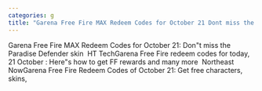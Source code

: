 ```yaml
---
categories: g
title: "Garena Free Fire MAX Redeem Codes for October 21 Dont miss the Paradise Defender skin  HT Tech"
---
```

Garena Free Fire MAX Redeem Codes for October 21: Don"t miss the Paradise Defender skin&nbsp;&nbsp;HT TechGarena Free Fire redeem codes for today, 21 October : Here"s how to get FF rewards and many more&nbsp;&nbsp;Northeast NowGarena Free Fire Redeem Codes of October 21: Get free characters, skins, 